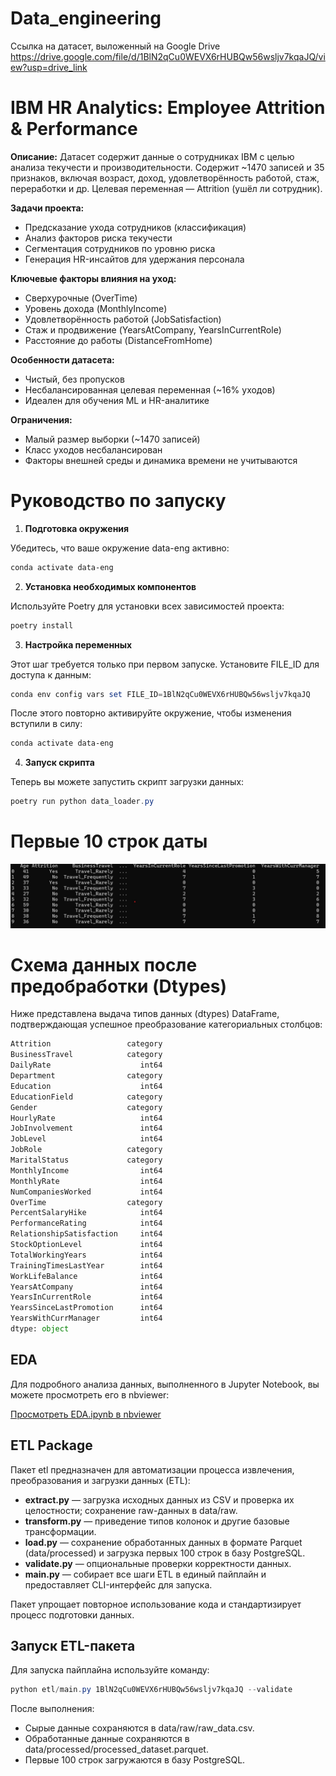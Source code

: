 # Data_engineering
Ссылка на датасет, выложенный на Google Drive https://drive.google.com/file/d/1BlN2qCu0WEVX6rHUBQw56wsljv7kqaJQ/view?usp=drive_link

# IBM HR Analytics: Employee Attrition & Performance

**Описание:**
Датасет содержит данные о сотрудниках IBM с целью анализа текучести и производительности. Содержит ~1470 записей и 35 признаков, включая возраст, доход, удовлетворённость работой, стаж, переработки и др. Целевая переменная — Attrition (ушёл ли сотрудник).

**Задачи проекта:**

- Предсказание ухода сотрудников (классификация)
- Анализ факторов риска текучести
- Сегментация сотрудников по уровню риска
- Генерация HR-инсайтов для удержания персонала

**Ключевые факторы влияния на уход:**

- Сверхурочные (OverTime)
- Уровень дохода (MonthlyIncome)
- Удовлетворённость работой (JobSatisfaction)
- Стаж и продвижение (YearsAtCompany, YearsInCurrentRole)
- Расстояние до работы (DistanceFromHome)

**Особенности датасета:**

- Чистый, без пропусков
- Несбалансированная целевая переменная (~16% уходов)
- Идеален для обучения ML и HR-аналитике

**Ограничения:**

- Малый размер выборки (~1470 записей)
- Класс уходов несбалансирован
- Факторы внешней среды и динамика времени не учитываются

# Руководство по запуску
1. **Подготовка окружения**

Убедитесь, что ваше окружение data-eng активно:
```powershell
conda activate data-eng
```
2. **Установка необходимых компонентов**

Используйте Poetry для установки всех зависимостей проекта:
```powershell 
poetry install
```
3. **Настройка переменных**

Этот шаг требуется только при первом запуске.
Установите FILE_ID для доступа к данным:
```powershell 
conda env config vars set FILE_ID=1BlN2qCu0WEVX6rHUBQw56wsljv7kqaJQ
```
После этого повторно активируйте окружение, чтобы изменения вступили в силу:
```powershell
conda activate data-eng
```
4. **Запуск скрипта**

Теперь вы можете запустить скрипт загрузки данных:
```powershell
poetry run python data_loader.py
```
# Первые 10 строк даты

![Dataset head](images/images_1.jpg)

# Схема данных после предобработки (Dtypes)

Ниже представлена выдача типов данных (dtypes) DataFrame, подтверждающая успешное преобразование категориальных столбцов:

```python
Attrition                 category
BusinessTravel            category
DailyRate                    int64
Department                category
Education                    int64
EducationField            category
Gender                    category
HourlyRate                   int64
JobInvolvement               int64
JobLevel                     int64
JobRole                   category
MaritalStatus             category
MonthlyIncome                int64
MonthlyRate                  int64
NumCompaniesWorked           int64
OverTime                  category
PercentSalaryHike            int64
PerformanceRating            int64
RelationshipSatisfaction     int64
StockOptionLevel             int64
TotalWorkingYears            int64
TrainingTimesLastYear        int64
WorkLifeBalance              int64
YearsAtCompany               int64
YearsInCurrentRole           int64
YearsSinceLastPromotion      int64
YearsWithCurrManager         int64
dtype: object
```

## EDA

Для подробного анализа данных, выполненного в Jupyter Notebook, вы можете просмотреть его в nbviewer:

[Просмотреть EDA.ipynb в nbviewer](https://nbviewer.org/github/Efimova26/Data_engineering/blob/main/notebooks/EDA.ipynb)

## ETL Package

Пакет etl предназначен для автоматизации процесса извлечения, преобразования и загрузки данных (ETL):

- **extract.py** — загрузка исходных данных из CSV и проверка их целостности; сохранение raw-данных в data/raw.
- **transform.py** — приведение типов колонок и другие базовые трансформации.
- **load.py** — сохранение обработанных данных в формате Parquet (data/processed) и загрузка первых 100 строк в базу PostgreSQL.
- **validate.py** — опциональные проверки корректности данных.
- **main.py** — собирает все шаги ETL в единый пайплайн и предоставляет CLI-интерфейс для запуска.

Пакет упрощает повторное использование кода и стандартизирует процесс подготовки данных.

## Запуск ETL-пакета

Для запуска пайплайна используйте команду:
```powershell
python etl/main.py 1BlN2qCu0WEVX6rHUBQw56wsljv7kqaJQ --validate
```

После выполнения:

- Сырые данные сохраняются в data/raw/raw_data.csv.
- Обработанные данные сохраняются в data/processed/processed_dataset.parquet.
- Первые 100 строк загружаются в базу PostgreSQL.
